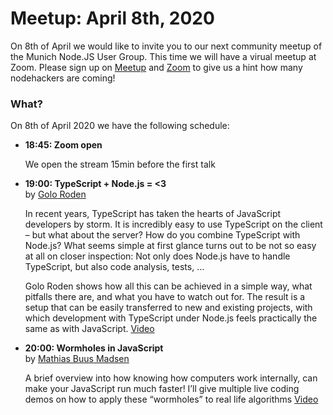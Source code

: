# Meetup: April 8th, 2020

On 8th of April we would like to invite you to our next community meetup of the Munich Node.JS User Group. This time we will have a virual meetup at Zoom.
Please sign up on [Meetup](https://www.meetup.com/Munich-Node-js-User-Group/events/269878119/) and [Zoom](https://zoom.us/webinar/register/WN_xqsr0frtRMWPv7SrxyDBxQ) to give us a hint how many nodehackers are coming!

### What?

On 8th of April 2020 we have the following schedule:


*   **18:45: Zoom open**  

    We open the stream 15min before the first talk

*   **19:00: TypeScript + Node.js = <3**  
    by [Golo Roden](/speakers.html#golor)

    In recent years, TypeScript has taken the hearts of JavaScript developers
    by storm. It is incredibly easy to use TypeScript on the client – but what
    about the server? How do you combine TypeScript with Node.js? What seems simple
    at first glance turns out to be not so easy at all on closer inspection: Not
    only does Node.js have to handle TypeScript, but also code analysis, tests, …

    Golo Roden shows how all this can be achieved in a simple way, what
    pitfalls there are, and what you have to watch out for. The result is a setup
    that can be easily transferred to new and existing projects, with which
    development with TypeScript under Node.js feels practically the same as with
    JavaScript. [Video](https://youtu.be/aDBDwc8Tz7k)

*   **20:00: Wormholes in JavaScript**  
    by [Mathias Buus Madsen](/speakers.html#mathiasb)

    A brief overview into how knowing how computers work internally, can make your
    JavaScript run much faster! I’ll give multiple live coding demos on how to
    apply these “wormholes” to real life algorithms [Video](https://youtu.be/ydeY2d24JUw)
